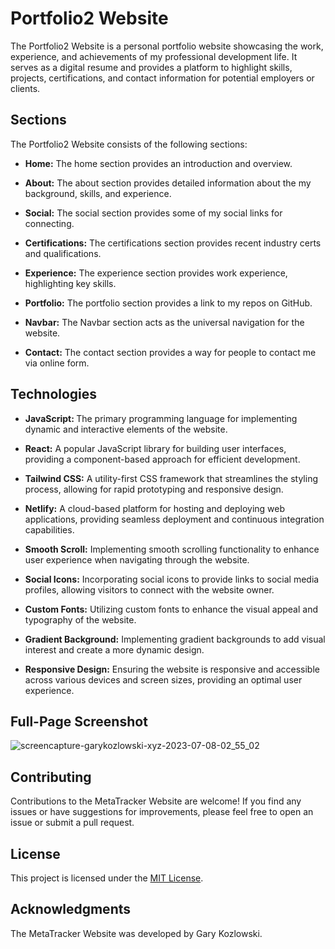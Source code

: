 # Portfolio2 Website

The Portfolio2 Website is a personal portfolio website showcasing the work, experience, and achievements of my professional development life. It serves as a digital resume and provides a platform to highlight skills, projects, certifications, and contact information for potential employers or clients.

## Sections

The Portfolio2 Website consists of the following sections:
<ul>
<li><p><b>Home:</b> The home section provides an introduction and overview.</p></li>
<li><p><b>About:</b> The about section provides detailed information about the my background, skills, and experience.</p></li>
<li><p><b>Social:</b> The social section provides some of my social links for connecting.</p></li>
<li><p><b>Certifications:</b> The certifications section provides recent industry certs and qualifications.</p></li>
<li><p><b>Experience:</b> The experience section provides work experience, highlighting key skills.</p></li>
<li><p><b>Portfolio:</b> The portfolio section provides a link to my repos on GitHub.</p></li>
<li><p><b>Navbar:</b> The Navbar section acts as the universal navigation for the website.</p></li>
<li><p><b>Contact:</b> The contact section provides a way for people to contact me via online form.</p></li>
</ul>


## Technologies
<ul>
  <li><p><b>JavaScript: </b> The primary programming language for implementing dynamic and interactive elements of the website.</p></li>
<li><p><b>React:</b>  A popular JavaScript library for building user interfaces, providing a component-based approach for efficient development.</p></li>
<li><p><b>Tailwind CSS:</b>  A utility-first CSS framework that streamlines the styling process, allowing for rapid prototyping and responsive design.</p></li>
<li><p><b>Netlify:</b>  A cloud-based platform for hosting and deploying web applications, providing seamless deployment and continuous integration capabilities.</p></li>
<li><p><b>Smooth Scroll:</b>  Implementing smooth scrolling functionality to enhance user experience when navigating through the website.</p></li>
<li><p><b>Social Icons:</b>  Incorporating social icons to provide links to social media profiles, allowing visitors to connect with the website owner.</p></li>
<li><p><b>Custom Fonts:</b>  Utilizing custom fonts to enhance the visual appeal and typography of the website.</p></li>
<li><p><b>Gradient Background:</b>  Implementing gradient backgrounds to add visual interest and create a more dynamic design.</p></li>
<li><p><b>Responsive Design:</b>  Ensuring the website is responsive and accessible across various devices and screen sizes, providing an optimal user experience.</p></li>
</ul>


## Full-Page Screenshot  
![screencapture-garykozlowski-xyz-2023-07-08-02_55_02](https://github.com/gkozlowskidesign/Portfolio2_Website/assets/82541715/a13ee73e-115e-4b98-bac6-b6837e5942e5)

  <h2>Contributing</h2>
  <p>Contributions to the MetaTracker Website are welcome! If you find any issues or have suggestions for improvements, please feel free to open an issue or submit a pull request.</p>

  <h2>License</h2>
  <p>This project is licensed under the <a href="LICENSE">MIT License</a>.</p>

  <h2>Acknowledgments</h2>
  <p>The MetaTracker Website was developed by Gary Kozlowski.</p>
</body>
